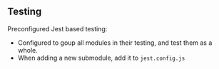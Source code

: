 ## Testing

Preconfigured Jest based testing:

- Configured to goup all modules in their testing, and test them as a whole.
- When adding a new submodule, add it to `jest.config.js`